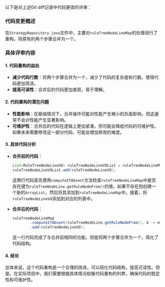 以下是对上述Git diff记录中代码更改的评审：

### 代码变更概述
在`StrategyRepository.java`文件中，主要对`ruleTreeNodeLineMap`的处理进行了重构，将原有的两个步骤合并为一个。

### 具体评审内容

#### 1. 代码重构的益处
- **减少代码行数**：将两个步骤合并为一个，减少了代码的复杂度和行数，使得代码更加简洁。
- **提高可读性**：合并后的代码更加直观，易于理解。

#### 2. 代码重构的潜在问题
- **性能影响**：在极端情况下，合并操作可能对性能产生微小的负面影响，但这通常不会对性能产生显著影响。
- **可维护性**：合并后的代码在逻辑上更加紧凑，但可能会降低代码的可维护性。如果未来需要修改这一部分代码，可能会增加修改的难度。

#### 3. 具体代码分析
- **合并前的代码**：
  ```java
  List<RuleTreeNodeLineVO> ruleTreeNodeLineVOList = ruleTreeNodeLineMap.computeIfAbsent(ruleTreeNodeLine.getRuleNodeFrom(), k -> new ArrayList<>());
  ruleTreeNodeLineVOList.add(ruleTreeNodeLineVO);
  ```
  这两行代码首先使用`computeIfAbsent`方法检查`ruleTreeNodeLineMap`中是否存在键为`ruleTreeNodeLine.getRuleNodeFrom()`的值，如果不存在则创建一个新的`ArrayList`，然后将其添加到`ruleTreeNodeLineMap`中。接着，将`ruleTreeNodeLineVO`添加到对应的列表中。

- **合并后的代码**：
  ```java
  ruleTreeNodeLineMap
          .computeIfAbsent(ruleTreeNodeLine.getRuleNodeFrom(), k -> new ArrayList<>())
          .add(ruleTreeNodeLineVO);
  ```
  这一行代码完成了与合并前相同的功能，但是将两个步骤合并为一个，简化了代码结构。

#### 4. 结论
总体来说，这个代码重构是一个合理的改进，可以简化代码结构，提高可读性。但是，在实际项目中，我们需要根据具体情况权衡代码重构的利弊，确保代码的稳定性和可维护性。